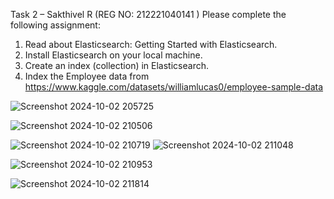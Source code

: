 Task 2 – Sakthivel R (REG NO: 212221040141 ) Please complete the following assignment: 
1.	Read about Elasticsearch: Getting Started with Elasticsearch. 
2.	Install Elasticsearch on your local machine. 
3.	Create an index (collection) in Elasticsearch. 
4.	Index the Employee data from https://www.kaggle.com/datasets/williamlucas0/employee-sample-data 

![Screenshot 2024-10-02 205725](https://github.com/user-attachments/assets/2ae94b5b-f78c-44e5-bf96-a9f71f33baef)


![Screenshot 2024-10-02 210506](https://github.com/user-attachments/assets/52560aba-57df-44b4-9f89-8280ff6afb99)

![Screenshot 2024-10-02 210719](https://github.com/user-attachments/assets/1480cd62-b7cb-405b-83e7-d8151591cfba)
![Screenshot 2024-10-02 211048](https://github.com/user-attachments/assets/3d55a92d-45aa-4bf5-b4e3-f9cc08b0e55d)

![Screenshot 2024-10-02 210953](https://github.com/user-attachments/assets/2b2d75dc-d094-4207-9c89-a4b564b618aa)

![Screenshot 2024-10-02 211814](https://github.com/user-attachments/assets/b9728a72-417c-41fe-8eb0-c8d93781746a)
